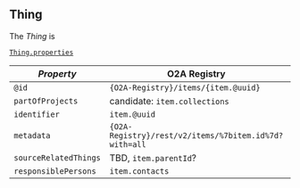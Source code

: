 ## Thing

The *Thing* is 



[`Thing.properties`](https://codebase.helmholtz.cloud/stamplate/jsonschemas/-/blob/main/schemas/thing_properties.schema.json)

| *Property*            | O2A Registry                                                        | SMS                                                 |
|-----------------------|---------------------------------------------------------------------|-----------------------------------------------------|
| `@id`                 | `{O2A-Registry}/items/{item.@uuid}`                      | `{SMS}/configurations/{configuration_id}`                                                   |
| `partOfProjects`      | candidate: `item.collections`                                                                    | `configuration.project`                             |
| `identifier`          | `item.@uuid`                                                        | `configuration.persistent_identifier`               |
| `metadata`            | `{O2A-Registry}/rest/v2/items/%7bitem.id%7d?with=all` | `{SMS}/backend/api/v1/devices/{device_id}/sensorml` |
| `sourceRelatedThings` | TBD, `item.parentId`?                                                                   | `configuration.site`                                |
| `responsiblePersons`  | `item.contacts`                                                     | `configuration_contact_role.contact`      
